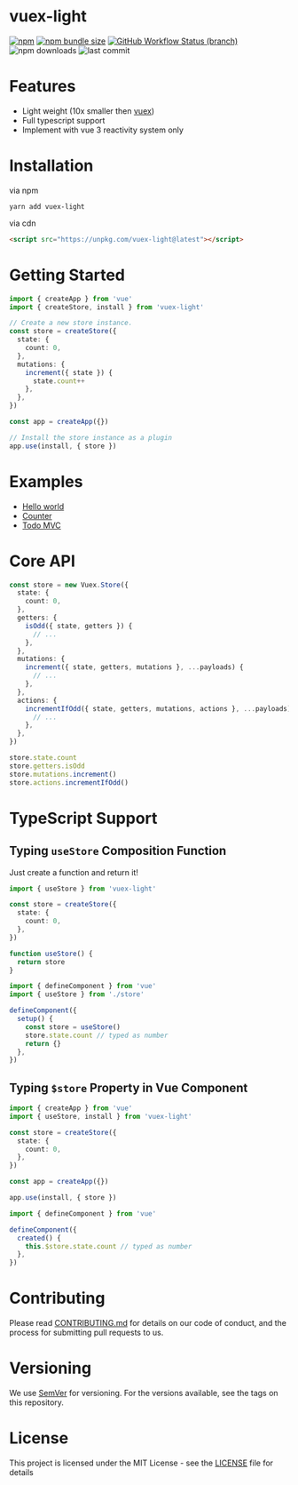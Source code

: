 # vuex-light

[![npm](https://img.shields.io/npm/v/vuex-light)](https://www.npmjs.com/package/vuex-light)
[![npm bundle size](https://img.shields.io/bundlephobia/min/vuex-light)](https://bundlephobia.com/result?p=vuex-light@latest)
[![GitHub Workflow Status (branch)](https://img.shields.io/github/workflow/status/js-cosmos/vuex-light/CI/main)](https://github.com/js-cosmos/vuex-light/actions?query=workflow%3ACI+branch%3Amain+)
![npm downloads](https://img.shields.io/npm/dm/vuex-light)
![last commit](https://img.shields.io/github/last-commit/js-cosmos/vuex-light/main)

# Features

- Light weight (10x smaller then [vuex](https://bundlephobia.com/result?p=vuex@next))
- Full typescript support
- Implement with vue 3 reactivity system only

# Installation

via npm

```
yarn add vuex-light
```

via cdn

```html
<script src="https://unpkg.com/vuex-light@latest"></script>
```

# Getting Started

```ts
import { createApp } from 'vue'
import { createStore, install } from 'vuex-light'

// Create a new store instance.
const store = createStore({
  state: {
    count: 0,
  },
  mutations: {
    increment({ state }) {
      state.count++
    },
  },
})

const app = createApp({})

// Install the store instance as a plugin
app.use(install, { store })
```

# Examples

- [Hello world](https://codesandbox.io/s/github/js-cosmos/vuex-light/tree/main/examples/hello-world)
- [Counter](https://codesandbox.io/s/github/js-cosmos/vuex-light/tree/main/examples/counter)
- [Todo MVC](https://codesandbox.io/s/github/js-cosmos/vuex-light/tree/main/examples/todomvc)

# Core API

```ts
const store = new Vuex.Store({
  state: {
    count: 0,
  },
  getters: {
    isOdd({ state, getters }) {
      // ...
    },
  },
  mutations: {
    increment({ state, getters, mutations }, ...payloads) {
      // ...
    },
  },
  actions: {
    incrementIfOdd({ state, getters, mutations, actions }, ...payloads) {
      // ...
    },
  },
})

store.state.count
store.getters.isOdd
store.mutations.increment()
store.actions.incrementIfOdd()
```

# TypeScript Support

## Typing `useStore` Composition Function

Just create a function and return it!

```ts
import { useStore } from 'vuex-light'

const store = createStore({
  state: {
    count: 0,
  },
})

function useStore() {
  return store
}
```

```ts
import { defineComponent } from 'vue'
import { useStore } from './store'

defineComponent({
  setup() {
    const store = useStore()
    store.state.count // typed as number
    return {}
  },
})
```

## Typing `$store` Property in Vue Component

```ts
import { createApp } from 'vue'
import { useStore, install } from 'vuex-light'

const store = createStore({
  state: {
    count: 0,
  },
})

const app = createApp({})

app.use(install, { store })
```

```ts
import { defineComponent } from 'vue'

defineComponent({
  created() {
    this.$store.state.count // typed as number
  },
})
```

# Contributing

Please read [CONTRIBUTING.md](/CONTRIBUTING.md) for details on our code of conduct, and the process for submitting pull
requests to us.

# Versioning

We use [SemVer](https://semver.org/) for versioning. For the versions available, see the tags on this repository.

# License

This project is licensed under the MIT License - see the [LICENSE](/LICENSE) file for details
